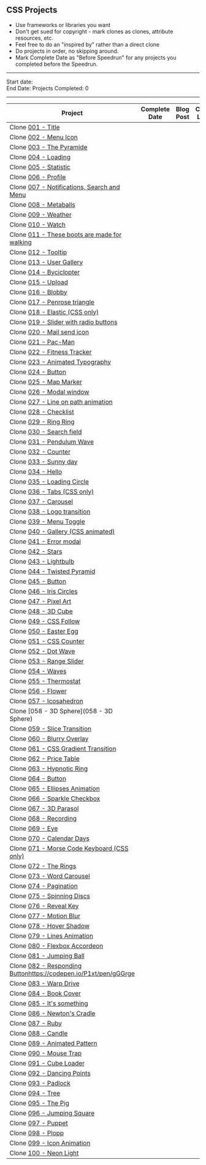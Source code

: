 ## CSS Projects

* Use frameworks or libraries you want
* Don't get sued for copyright - mark clones as clones, attribute resources, etc.
* Feel free to do an "inspired by" rather than a direct clone
* Do projects in order, no skipping around.
* Mark Complete Date as "Before Speedrun" for any projects you completed before the Speedrun.

-----

Start date:    
End Date:
Projects Completed: 0

-----

| Project               | Complete Date | Blog Post | Code Link | Demo |
| --------------------- | ------------- | --------- | --------- | ---- |
| Clone [001 - Title](https://codepen.io/P1xt/full/BwwKbb/) |               |           |           |      |
| Clone [002 - Menu Icon](https://codepen.io/P1xt/pen/rGGeRM) |               |           |           |      |
| Clone [003 - The Pyramide](https://codepen.io/P1xt/pen/oGGxVp) |               |           |           |      |
| Clone [004 - Loading](https://codepen.io/P1xt/pen/veeGPr) |               |           |           |      |
| Clone [005 - Statistic](https://codepen.io/P1xt/pen/pWWyYJ) |               |           |           |      |
| Clone [006 - Profile](https://codepen.io/P1xt/pen/WZZwPV) |               |           |           |      |
| Clone [007 - Notifications, Search and Menu](https://codepen.io/P1xt/pen/OxxNdd) |               |           |           |      |
| Clone [008 - Metaballs](https://codepen.io/P1xt/pen/JrrXxy) |               |           |           |      |
| Clone [009 - Weather](https://codepen.io/P1xt/pen/MEEyPa) |               |           |           |      |
| Clone [010 - Watch](https://codepen.io/P1xt/pen/rGGePM) |               |           |           |      |
| Clone [011 - These boots are made for walking](https://codepen.io/P1xt/pen/yzzOZN) |               |           |           |      |
| Clone [012 - Tooltip](https://codepen.io/P1xt/pen/PJJNXx) |               |           |           |      |
| Clone [013 - User Gallery](https://codepen.io/P1xt/pen/oGGxJo) |               |           |           |      |
| Clone [014 - Byciclopter](https://codepen.io/P1xt/pen/xXXVQd) |               |           |           |      |
| Clone [015 - Upload](https://codepen.io/P1xt/pen/pWWyqv) |               |           |           |      |
| Clone [016 - Blobby](https://codepen.io/P1xt/pen/dVVMQJ) |               |           |           |      |
| Clone [017 - Penrose triangle](https://codepen.io/P1xt/pen/RLLaeJ) |               |           |           |      |
| Clone [018 - Elastic (CSS only)](https://codepen.io/P1xt/pen/mBBPQj) |               |           |           |      |
| Clone [019 - Slider with radio buttons](https://codepen.io/P1xt/pen/OxxNQB) |               |           |           |      |
| Clone [020 - Mail send icon](https://codepen.io/P1xt/pen/EwwKdZ) |               |           |           |      |
| Clone [021 - Pac-Man](https://codepen.io/P1xt/pen/pWWyxo) |               |           |           |      |
| Clone [022 - Fitness Tracker](https://codepen.io/P1xt/pen/boopxZ) |               |           |           |      |
| Clone [023 - Animated Typography](https://codepen.io/P1xt/pen/KXXzGP) |               |           |           |      |
| Clone [024 - Button](https://codepen.io/P1xt/pen/VMMaGy) |               |           |           |      |
| Clone [025 - Map Marker](https://codepen.io/P1xt/pen/mBBPGK) |               |           |           |      |
| Clone [026 - Modal window](https://codepen.io/P1xt/pen/pWWyOo) |               |           |           |      |
| Clone [027 - Line on path animation](https://codepen.io/P1xt/pen/LzzNJj) |               |           |           |      |
| Clone [028 - Checklist](https://codepen.io/P1xt/pen/QqqNxX) |               |           |           |      |
| Clone [029 - Ring Ring](https://codepen.io/P1xt/pen/veeGaR) |               |           |           |      |
| Clone [030 - Search field](https://codepen.io/P1xt/pen/rGGeZe) |               |           |           |      |
| Clone [031 - Pendulum Wave ](https://codepen.io/P1xt/pen/RLLaJy) |               |           |           |      |
| Clone [032 - Counter](https://codepen.io/P1xt/pen/MEEyBw) |               |           |           |      |
| Clone [033 - Sunny day](https://codepen.io/P1xt/pen/wrrGXN) |               |           |           |      |
| Clone [034 - Hello](https://codepen.io/P1xt/pen/gGGrKd) |               |           |           |      |
| Clone [035 - Loading Circle](https://codepen.io/P1xt/pen/VMMady) |               |           |           |      |
| Clone [036 - Tabs (CSS only)](https://codepen.io/P1xt/pen/rGGeKe) |               |           |           |      |
| Clone [037 - Carousel](https://codepen.io/P1xt/pen/rGGevx) |               |           |           |      |
| Clone [038 - Logo transition](https://codepen.io/P1xt/pen/QqqNrR) |               |           |           |      |
| Clone [039 - Menu Toggle](https://codepen.io/P1xt/pen/PJJNed) |               |           |           |      |
| Clone [040 - Gallery (CSS animated)](https://codepen.io/P1xt/pen/WZZwdm) |               |           |           |      |
| Clone [041 - Error modal](https://codepen.io/P1xt/pen/LzzNmL) |               |           |           |      |
| Clone [042 - Stars](https://codepen.io/P1xt/pen/WZZwMW) |               |           |           |      |
| Clone [043 - Lightbulb](https://codepen.io/P1xt/pen/KXXzoO) |               |           |           |      |
| Clone [044 - Twisted Pyramid](https://codepen.io/P1xt/pen/XeedEd) |               |           |           |      |
| Clone [045 - Button](https://codepen.io/P1xt/pen/veeGdd) |               |           |           |      |
| Clone [046 - Iris Circles](https://codepen.io/P1xt/pen/WZZwXm) |               |           |           |      |
| Clone [047 - Pixel Art](https://codepen.io/P1xt/pen/eGGZVp) |               |           |           |      |
| Clone [048 - 3D Cube](https://codepen.io/P1xt/pen/aLLNEm) |               |           |           |      |
| Clone [049 - CSS Follow](https://codepen.io/P1xt/pen/jGGqao) |               |           |           |      |
| Clone [050 - Easter Egg](https://codepen.io/P1xt/pen/gGGroK) |               |           |           |      |
| Clone [051 - CSS Counter](https://codepen.io/P1xt/pen/oGGxpw) |               |           |           |      |
| Clone [052 - Dot Wave](https://codepen.io/P1xt/pen/PJJNOB) |               |           |           |      |
| Clone [053 - Range Slider](https://codepen.io/P1xt/pen/rGGeYO) |               |           |           |      |
| Clone [054 - Waves](https://codepen.io/P1xt/pen/LzzNzy) |               |           |           |      |
| Clone [055 - Thermostat](https://codepen.io/roydigerhund/pen/XdeXbR) |               |           |           |      |
| Clone [056 - Flower](https://codepen.io/P1xt/pen/eGGZGN) |               |           |           |      |
| Clone [057 - Icosahedron](https://codepen.io/roydigerhund/pen/QNqZWp) |               |           |           |      |
| Clone [058 - 3D Sphere](058 - 3D Sphere) |               |           |           |      |
| Clone [059 - Slice Transition](https://codepen.io/P1xt/pen/MEEyvg) |               |           |           |      |
| Clone [060 - Blurry Overlay](https://codepen.io/P1xt/pen/boopRQ) |               |           |           |      |
| Clone [061 - CSS Gradient Transition](https://codepen.io/P1xt/pen/PJJNja) |               |           |           |      |
| Clone [062 - Price Table](https://codepen.io/P1xt/pen/veeGZW) |               |           |           |      |
| Clone [063 - Hypnotic Ring](https://codepen.io/P1xt/pen/qPPZjR) |               |           |           |      |
| Clone [064 - Button](https://codepen.io/P1xt/pen/zEEqzr) |               |           |           |      |
| Clone [065 - Ellipses Animation](https://codepen.io/P1xt/pen/MEEyog) |               |           |           |      |
| Clone [066 - Sparkle Checkbox](https://codepen.io/P1xt/pen/NaaNje) |               |           |           |      |
| Clone [067 - 3D Parasol](https://codepen.io/P1xt/pen/PJJNma) |               |           |           |      |
| Clone [068 - Recording](https://codepen.io/P1xt/pen/GMMZmx) |               |           |           |      |
| Clone [069 - Eye](https://codepen.io/P1xt/pen/dVVMWR) |               |           |           |      |
| Clone [070 - Calendar Days](https://codepen.io/P1xt/pen/xXXVdE) |               |           |           |      |
| Clone [071 - Morse Code Keyboard (CSS only)](https://codepen.io/P1xt/pen/KXXzWY) |               |           |           |      |
| Clone [072 - The Rings](https://codepen.io/P1xt/pen/QqqNpY) |               |           |           |      |
| Clone [073 - Word Carousel](https://codepen.io/P1xt/pen/boopqm) |               |           |           |      |
| Clone [074 - Pagination](https://codepen.io/P1xt/pen/gGGrme) |               |           |           |      |
| Clone [075 - Spinning Discs](https://codepen.io/P1xt/pen/RLLapj) |               |           |           |      |
| Clone [076 - Reveal Key](https://codepen.io/P1xt/pen/VMMapW) |               |           |           |      |
| Clone [077 - Motion Blur](https://codepen.io/P1xt/pen/qPPZrq) |               |           |           |      |
| Clone [078 - Hover Shadow](https://codepen.io/P1xt/pen/EwwKWP) |               |           |           |      |
| Clone [079 - Lines Animation](https://codepen.io/P1xt/pen/MEEyJN) |               |           |           |      |
| Clone [080 - Flexbox Accordeon](https://codepen.io/P1xt/pen/jGGqyJ) |               |           |           |      |
| Clone [081 - Jumping Ball](https://codepen.io/P1xt/pen/OxxNWE) |               |           |           |      |
| Clone [082 - Responding Button]()https://codepen.io/P1xt/pen/gGGrge |               |           |           |      |
| Clone [083 - Warp Drive](https://codepen.io/P1xt/pen/dVVMNW) |               |           |           |      |
| Clone [084 - Book Cover](https://codepen.io/P1xt/pen/eGGZgY) |               |           |           |      |
| Clone [085 - It's something](https://codepen.io/P1xt/pen/MEEybN) |               |           |           |      |
| Clone [086 - Newton's Cradle](https://codepen.io/P1xt/pen/KXXzNY) |               |           |           |      |
| Clone [087 - Ruby](https://codepen.io/P1xt/pen/NaaNbE) |               |           |           |      |
| Clone [088 - Candle](https://codepen.io/P1xt/pen/PJJNbe) |               |           |           |      |
| Clone [089 - Animated Pattern](https://codepen.io/P1xt/pen/ZXXWBz) |               |           |           |      |
| Clone [090 - Mouse Trap](https://codepen.io/P1xt/pen/jGGqMd) |               |           |           |      |
| Clone [091 - Cube Loader](https://codepen.io/P1xt/pen/BwwKLV) |               |           |           |      |
| Clone [092 - Dancing Points](https://codepen.io/P1xt/pen/GMMZjy) |               |           |           |      |
| Clone [093 - Padlock](https://codepen.io/P1xt/pen/veeGXJ) |               |           |           |      |
| Clone [094 - Tree](https://codepen.io/P1xt/pen/VMMaKb) |               |           |           |      |
| Clone [095 - The Pig](https://codepen.io/P1xt/pen/pWWyyB) |               |           |           |      |
| Clone [096 - Jumping Square](https://codepen.io/P1xt/pen/WZZwwY) |               |           |           |      |
| Clone [097 - Puppet](https://codepen.io/P1xt/pen/RLLaaL) |               |           |           |      |
| Clone [098 - Plopp](https://codepen.io/P1xt/pen/LzzNNb) |               |           |           |      |
| Clone [099 - Icon Animation](https://codepen.io/P1xt/pen/MEEyKM) |               |           |           |      |
| Clone [100 - Neon Light](https://codepen.io/P1xt/pen/jGGqWX) |               |           |           |      |
